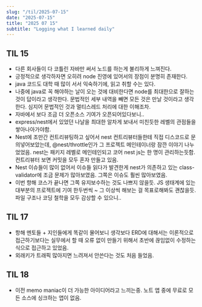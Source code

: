 ```yaml
---
slug: "/til/2025-07-15"
date: "2025-07-15"
title: "2025 07 15"
subtitle: "Logging what I learned daily"
---
```


## **TIL 15**

- 다른 회사들이 다 코틀린 자바만 써서 노드를 하는게 불리하게 느껴진다.
- 긍정적으로 생각하자면 오히려 node 진영에 있어서의 장점이 분명히 존재한다.
- java 코드도 대학 때 많이 서서 익숙하기에, 읽고 취할 수는 있다.
- 나중에 java로 꼭 해야하는 날이 오는 것에 대비한다면 node를 최대한으로 잘하는 것이 답이라고 생각한다. 문법적인 세부 내역을 빼면 모든 것은 만날 것이라고 생각한다. 심지어 문법적인 것과 멀티스레드 처리에 대한 이해조차.
- 자바에서 보다 조금 더 오픈소스 기여가 오픈되어있다보니..
- express/nest에서 있었던 나날을 최대한 알차게 보내서 미친듯한 레벨의 관점들을 쌓아나아가야함.
- Nest에 조만간 컨트리뷰팅하고 싶어서 nest 컨트리뷰터들한테 직접 디스코드로 문의넣어보았는데, @nest/throttle인가 그 프로젝트 메인테이너랑 잠깐 이야기 나누었었음. nest는 패키지 레벨로 메인테인되고 코어 nest js는 한 명이 관리하는듯함. 컨트리뷰터 보면 커밋을 모두 혼자 만들고 있음.
- Nest 이슈들이 많이 없어서 이슈들 읽다가 발견한게 nest가 의존하고 있는 class-validator에 조금 문제가 많아보였음. 그쪽은 이슈도 훨씬 많아보였음.
- 이번 항해 코스가 끝나면 그쪽 유지보수하는 것도 나쁘지 않을듯. JS 생태계에 있는 대부분의 프로젝트에 기여 한두번씩 ~ 그 이상씩 해보는 걸 목표로해봐도 괜찮을듯. 파일 구조나 코딩 철학을 모두 감상할 수 있으니..

## **TIL 17**

- 항해 멘토들 + 지인들에게 똑같이 물어보니 생각보다 ERD에 대해서는 이론적으로 접근하기보다는 실무에서 할 때 오류 없이 만들기 위해서 초반에 끊임없이 수정하는 식으로 접근하고 있었음.
- 외래키가 트래픽 많아지면 느려져서 안쓴다는 것도 처음 들었음.

## **TIL 18**

- 이전 memo maniac이 더 가능한 아이디어라고 느끼는중. 노트 앱 중에 무료로 모든 소스에 싱크하는 앱이 없음.
